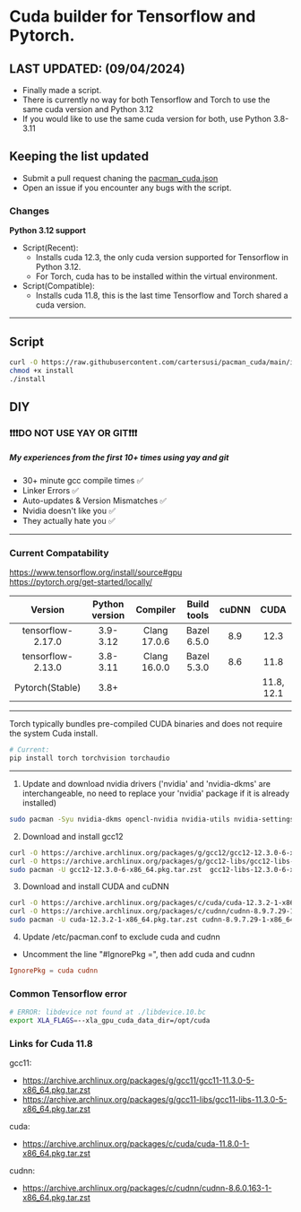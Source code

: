 # Cuda builder for Tensorflow and Pytorch.

## LAST UPDATED: (09/04/2024)
* Finally made a script.
* There is currently no way for both Tensorflow and Torch to use the same cuda version and Python 3.12
* If you would like to use the same cuda version for both, use Python 3.8-3.11

## Keeping the list updated
* Submit a pull request chaning the [pacman_cuda.json](pacman_cuda.json)
* Open an issue if you encounter any bugs with the script.

### Changes
**Python 3.12 support**
- Script(Recent):
    - Installs cuda 12.3, the only cuda version supported for Tensorflow in Python 3.12.
    - For Torch, cuda has to be installed within the virtual environment. 
- Script(Compatible):
    - Installs cuda 11.8, this is the last time Tensorflow and Torch shared a cuda version.

---

## Script
```sh
curl -O https://raw.githubusercontent.com/cartersusi/pacman_cuda/main/install
chmod +x install
./install
```

## DIY

### ❗❗❗DO NOT USE YAY OR GIT❗❗❗

##### My experiences from the first 10+ times using yay and git
- 30+ minute gcc compile times ✅
- Linker Errors ✅
- Auto-updates & Version Mismatches ✅
- Nvidia doesn't like you ✅
- They actually hate you ✅

---

### Current Compatability
https://www.tensorflow.org/install/source#gpu \
https://pytorch.org/get-started/locally/

Version	            | Python version	| Compiler	    | Build tools	| cuDNN	 | CUDA
| :----:            |    :----:         |        :----: |  :----:       |:----:  |:----:
tensorflow-2.17.0	| 3.9-3.12	        | Clang 17.0.6	| Bazel 6.5.0	| 8.9	 | 12.3
tensorflow-2.13.0	| 3.8-3.11	        |  Clang 16.0.0	| Bazel 5.3.0	| 8.6	 | 11.8
Pytorch(Stable)	    |  3.8+             |  	            | 	            | 	     | 11.8, 12.1

---

Torch typically bundles pre-compiled CUDA binaries and does not require the system Cuda install.
```bash
# Current:
pip install torch torchvision torchaudio
```

---

1. Update and download nvidia drivers ('nvidia' and 'nvidia-dkms' are interchangeable, no need to replace your 'nvidia' package if it is already installed)
```bash
sudo pacman -Syu nvidia-dkms opencl-nvidia nvidia-utils nvidia-settings curl
```

2. Download and install gcc12
```bash
curl -O https://archive.archlinux.org/packages/g/gcc12/gcc12-12.3.0-6-x86_64.pkg.tar.zst
curl -O https://archive.archlinux.org/packages/g/gcc12-libs/gcc12-libs-12.3.0-6-x86_64.pkg.tar.zst
sudo pacman -U gcc12-12.3.0-6-x86_64.pkg.tar.zst  gcc12-libs-12.3.0-6-x86_64.pkg.tar.zst
```

3. Download and install CUDA and cuDNN
```bash
curl -O https://archive.archlinux.org/packages/c/cuda/cuda-12.3.2-1-x86_64.pkg.tar.zst
curl -O https://archive.archlinux.org/packages/c/cudnn/cudnn-8.9.7.29-1-x86_64.pkg.tar.zst
sudo pacman -U cuda-12.3.2-1-x86_64.pkg.tar.zst cudnn-8.9.7.29-1-x86_64.pkg.tar.zst
```

4. Update /etc/pacman.conf to exclude cuda and cudnn
- Uncomment the line "#IgnorePkg =", then add cuda and cudnn
```conf
IgnorePkg = cuda cudnn 
```

### Common Tensorflow error
```bash
# ERROR: libdevice not found at ./libdevice.10.bc 
export XLA_FLAGS=--xla_gpu_cuda_data_dir=/opt/cuda
```


### Links for Cuda 11.8
gcc11:
- https://archive.archlinux.org/packages/g/gcc11/gcc11-11.3.0-5-x86_64.pkg.tar.zst
- https://archive.archlinux.org/packages/g/gcc11-libs/gcc11-libs-11.3.0-5-x86_64.pkg.tar.zst

cuda:
- https://archive.archlinux.org/packages/c/cuda/cuda-11.8.0-1-x86_64.pkg.tar.zst

cudnn:
- https://archive.archlinux.org/packages/c/cudnn/cudnn-8.6.0.163-1-x86_64.pkg.tar.zst

